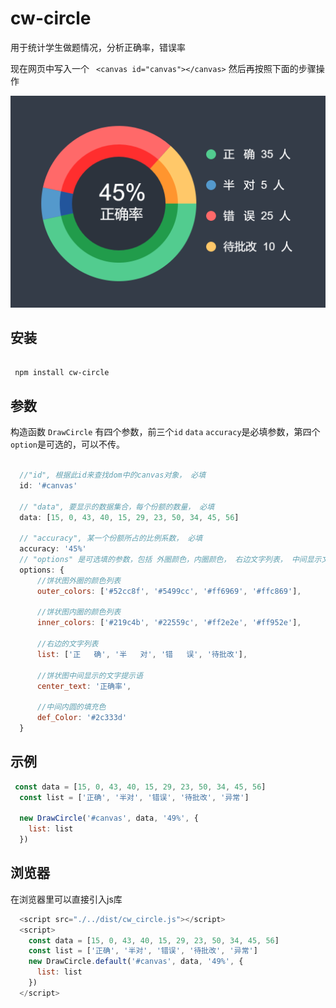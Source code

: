 # cw-circle



用于统计学生做题情况，分析正确率，错误率

现在网页中写入一个  ``
 <canvas id="canvas"></canvas>`` 然后再按照下面的步骤操作

![示例图](example.png '示例图')


安装
---

```

 npm install cw-circle

```

参数
---
构造函数 ``DrawCircle`` 有四个参数，前三个``id`` ``data``  ``accuracy``是必填参数，第四个``option``是可选的，可以不传。

```javascript

  //"id", 根据此id来查找dom中的canvas对象， 必填
  id: '#canvas'

  // "data", 要显示的数据集合，每个份额的数量， 必填
  data: [15, 0, 43, 40, 15, 29, 23, 50, 34, 45, 56]

  // "accuracy", 某一个份额所占的比例系数， 必填
  accuracy: '45%'
  // "options" 是可选填的参数，包括 外圈颜色，内圈颜色， 右边文字列表， 中间显示文字，内圆的填充色
  options: {
      //饼状图外圈的颜色列表
      outer_colors: ['#52cc8f', '#5499cc', '#ff6969', '#ffc869'],

      //饼状图内圈的颜色列表
      inner_colors: ['#219c4b', '#22559c', '#ff2e2e', '#ff952e'],

      //右边的文字列表
      list: ['正   确', '半   对', '错   误', '待批改'],

      //饼状图中间显示的文字提示语
      center_text: '正确率',

      //中间内圆的填充色
      def_Color: '#2c333d'
  }

```



示例
---

```javascript
 const data = [15, 0, 43, 40, 15, 29, 23, 50, 34, 45, 56]
  const list = ['正确', '半对', '错误', '待批改', '异常']
  
  new DrawCircle('#canvas', data, '49%', {
    list: list
  })
```

浏览器
---

在浏览器里可以直接引入js库


```javascript
  <script src="./../dist/cw_circle.js"></script>
  <script>
    const data = [15, 0, 43, 40, 15, 29, 23, 50, 34, 45, 56]
    const list = ['正确', '半对', '错误', '待批改', '异常']
    new DrawCircle.default('#canvas', data, '49%', {
      list: list
    })
  </script>
```
